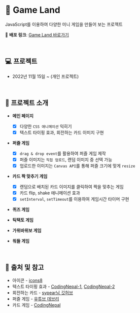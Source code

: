 # 🎪 Game Land

JavaScript를 이용하여 다양한 미니 게임을 만들어 보는 프로젝트

🚀 **배포 링크**: [Game Land 바로가기](https://rigood.github.io/game-land)

<br>

## 💻 프로젝트

- 2022년 11월 15일 ~ (개인 프로젝트)

<br>

## 📌 프로젝트 소개

- **메인 페이지**

  - [x] 다양한 `CSS 애니메이션` 익히기
  - [x] 텍스트 타이핑 효과, 회전하는 카드 이미지 구현

- **퍼즐 게임**

  - [x] `drag & drop event`를 활용하여 퍼즐 게임 제작
  - [x] 퍼즐 이미지는 `직접 업로드`, 랜덤 이미지 중 선택 가능
  - [x] 업로드한 이미지는 `Canvas API`를 통해 퍼즐 크기에 맞게 `resize`

- **카드 짝 맞추기 게임**

  - [x] 랜덤으로 배치된 카드 이미지를 클릭하여 짝을 맞추는 게임
  - [x] 카드 flip, shake 애니메이션 효과
  - [x] `setInterval`, `setTimeout`를 이용하여 게임시간 타이머 구현

- **퀴즈 게임**
- **틱택토 게임**
- **가위바위보 게임**
- **워들 게임**

<br>

## 📃 출처 및 참고

- 아이콘 - [icons8](https://icons8.com/)
- 텍스트 타이핑 효과 - [CodingNepal-1](https://www.youtube.com/watch?v=DLs1X9T1GcY), [CodingNepal-2](https://youtu.be/m0o0QNpY9-0)
- 회전하는 카드 - [sypear님 깃허브](https://github.com/sypear/rotating-menu-board)
- 퍼즐 게임 - [유튜브 데브리](https://youtu.be/iTBZdg7tg-w)
- 카드 게임 - [CodingNepal](https://www.youtube.com/watch?v=DABkhfsBAWw)
